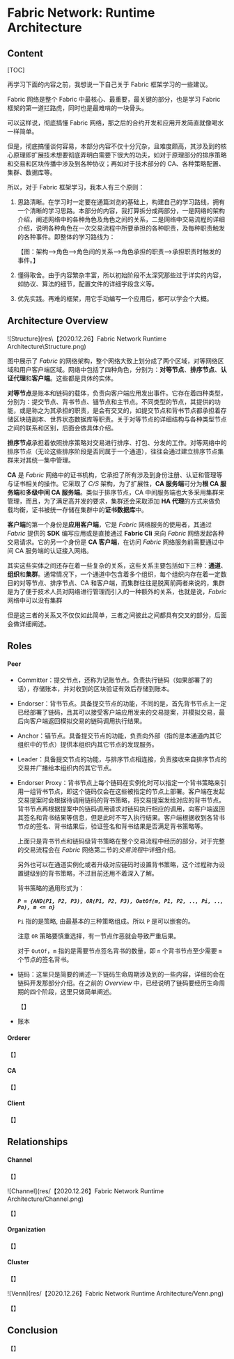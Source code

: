 # Fabric Network: Runtime Architecture

## Content

[TOC]

再学习下面的内容之前，我想说一下自己关于 Fabric 框架学习的一些建议。

Fabric 网络是整个 Fabric 中最核心、最重要，最关键的部分，也是学习 Fabric 框架的第一道拦路虎，同时也是最难啃的一块骨头。

可以这样说，彻底搞懂 Fabric 网络，那之后的合约开发和应用开发简直就像喝水一样简单。

但是，彻底搞懂谈何容易，本部分内容不仅十分冗杂，且难度颇高，其涉及到的核心原理即扩展技术想要彻底弄明白需要下很大的功夫，如对于原理部分的排序策略和交易和区块传播中涉及到各种协议；再如对于技术部分的 CA、各种策略配置、集群、数据库等。

所以，对于 Fabric 框架学习，我本人有三个原则：

1. 思路清晰。在学习时一定要在通篇浏览的基础上，构建自己的学习路线，拥有一个清晰的学习思路。本部分的内容，我打算拆分成两部分，一是网络的架构介绍，阐述网络中的各种角色及角色之间的关系，二是网络中交易流程的详细介绍，说明各种角色在一次交易流程中所要承担的各种职责，及每种职责触发的各种事件。即整体的学习路线为：

   【图：架构—>角色—>角色间的关系—>角色承担的职责—>承担职责时触发的事件。】

2. 懂得取舍。由于内容繁杂丰富，所以初始阶段不太深究那些过于详实的内容，如协议、算法的细节，配置文件的详细字段含义等。

3. 优先实践。再难的框架，用它手动编写一个应用后，都可以学会个大概。

## Architecture Overview

![Structure](res\【2020.12.26】Fabric Network Runtime Architecture\Structure.png)

图中展示了 *Fabric* 的网络架构，整个网络大致上划分成了两个区域，对等网络区域和用户客户端区域。网络中包括了四种角色，分别为：**对等节点**、**排序节点**、**认证代理**和**客户端**。这些都是具体的实体。

**对等节点**是账本和链码的载体，负责向客户端应用发出事件。它存在着四种类型，分别为：提交节点、背书节点、锚节点和主节点。不同类型的节点，其提供的功能，或是称之为其承担的职责，是会有交叉的，如提交节点和背书节点都承担着存储区块链副本、世界状态数据库等职责。关于对等节点的详细结构与各种类型节点之间的联系和区别，后面会做具体介绍。

**排序节点**承担着依照排序策略对交易进行排序、打包、分发的工作。对等网络中的排序节点（无论这些排序阶段是否同属于一个通道），往往会通过建立排序节点集群来对其统一集中管理。

**CA** 是 *Fabric* 网络中的证书机构，它承担了所有涉及到身份注册、认证和管理等与证书相关的操作。它采取了 *C/S* 架构，为了扩展性，**CA 服务端**可分为**根 CA 服务端**和**多级中间 CA 服务端**。类似于排序节点，CA 中间服务端也大多采用集群来管理，而且，为了满足高并发的要求，集群还会采取添加 **HA 代理**的方式来做负载均衡，证书被统一存储在集群中的**证书数据库**中。

**客户端**的第一个身份是**应用客户端**，它是 *Fabric* 网络服务的使用者，其通过 *Fabric* 提供的 **SDK** 编写应用或是直接通过 **Fabric Cli** 来向 *Fabric* 网络发起各种交易请求。它的另一个身份是 **CA 客户端**，在访问 *Fabric* 网络服务前需要通过中间 CA 服务端的认证接入网络。

其实这些实体之间还存在着一些复杂的关系，这些关系主要包括如下三种：**通道**、**组织**和**集群**。通常情况下，一个通道中包含着多个组织，每个组织内存在着一定数目的对等节点、排序节点、CA 和客户端，而集群往往是脱离前两者来说的，集群是为了便于技术人员对网络进行管理而引入的一种额外的关系，也就是说，*Fabric* 网络中可以没有集群

但是这三者的关系又不仅仅如此简单，三者之间彼此之间都具有交叉的部分，后面会做详细阐述。

## Roles

#### Peer

- Committer：提交节点，还称为记账节点。负责执行链码（如果部署了的话），存储账本，并对收到的区块验证有效后存储到账本。

- Endorser：背书节点。具备提交节点的功能，不同的是，首先背书节点上一定已经部署了链码，且其可以接受客户端应用发来的交易提案，并模拟交易，最后向客户端返回模拟交易的链码调用执行结果。

- Anchor：锚节点。具备提交节点的功能，负责向外部（指的是本通道内其它组织中的节点）提供本组织内其它节点的发现服务。

- Leader：具备提交节点的功能，与排序节点相连接，负责接收来自排序节点的交易并广播给本组织内的其它节点。

- Endorser Proxy：背书节点上每个链码在实例化时可以指定一个背书策略来引用一组背书节点，即这个链码仅会在这些被指定的节点上部署。客户端在发起交易提案时会根据待调用链码的背书策略，将交易提案发给对应的背书节点。背书节点再根据提案中的链码调用请求对链码执行相应的调用，向客户端返回其签名和背书结果等信息，但是此时不写入执行结果。客户端根据收到各背书节点的签名、背书结果后，验证签名和背书结果是否满足背书策略等。

  上面只是背书节点和链码级背书策略在整个交易流程中经历的部分，对于完整的交易流程会在 *Fabric* 网络第二节的*交易流程*中详细介绍。

  另外也可以在通道实例化或者升级对应链码时设置背书策略，这个过程称为设置键级别的背书策略，不过目前还用不着深入了解。

  背书策略的通用形式为：

  ***`P = {AND(P1, P2, P3), OR(P1, P2, P3), OutOf(m, P1, P2, .., Pi, .., Pn), m <= n}`***

  `Pi` 指的是策略, 由最基本的三种策略组成。所以 `P` 是可以嵌套的。

  注意 `OR` 策略要慎重选择，有一节点作恶就会导致严重后果。

  对于 `OutOf`，`m` 指的是需要节点签名背书的数量，即 `n` 个背书节点至少需要 `m` 个节点的签名背书。

- 链码：这里只是简要的阐述一下链码生命周期涉及到的一些内容，详细的会在链码开发那部分介绍。在之前的 *Overview* 中，已经说明了链码要经历生命周期的四个阶段，这里只做简单阐述。

  【】

- 账本

  

#### Orderer

【】

#### CA

【】

#### Client

【】

## Relationships

#### Channel

【】

![Channel](res/【2020.12.26】Fabric Network Runtime Architecture/Channel.png)

【】

#### Organization

【】

#### Cluster

【】

![Venn](res/【2020.12.26】Fabric Network Runtime Architecture/Venn.png)

【】

## Conclusion

【】